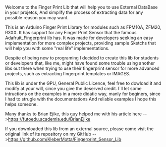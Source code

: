 
  Welcome to the Finger Print Lib that will help you to use External DataBase in your projetcs,
  And simplify the process of extracting data for any possible reason you may want.

  This is an Arduino Finger Print Library for modules such as FPM10A, ZFM20, R3XX.
  It has support for any Finger Print Sensor that the famous Adafruit_Fingerprint lib has.
  It was made for developers seeking an easy implementation for more complex projects, 
  providing sample Sketchs that will help you with some "real life" implementations.

  Despite of being new to programing I decided to create this lib for students or developers that,
  like me, might have found some trouble using another libs out there when trying to use 
  their fingerprint sensor for more advanced projects, such as extracting fingerprint templates or IMAGES.

  This lib is under the GPU, General Public Licence, feel free to dowload it and modify
  at your will, since you give the deserved credit. I`ll let some intructions on the examples 
  in a more didatic way, manly for beginers, since I had to strugle with the documentations 
  And reliable examples I hope this helps someone. 

  Many thanks to Brian Ejike, this guy helped me with his article here -->https://futoedu.academia.edu/BrianEjike

  If you downloaded this lib from an external source, please come visit the original link
  of its repository on my GitHub -->https://github.com/KleberMotta/Fingerprint_Sensor_Lib
  

